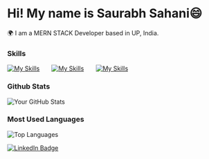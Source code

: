Hi! My name is Saurabh Sahani😄
========================================================================================================================================

🌍  I am a MERN STACK Developer based in UP, India.
<br/>

### Skills

[![My Skills](https://skillicons.dev/icons?i=html,css)](https://skillicons.dev) &nbsp;&nbsp;&nbsp;&nbsp;&nbsp; [![My Skills](https://skillicons.dev/icons?i=js)](https://skillicons.dev) &nbsp;&nbsp;&nbsp;&nbsp;&nbsp; [![My Skills](https://skillicons.dev/icons?i=mongodb,express,react,nodejs)](https://skillicons.dev) 
<br/>

### Github Stats
![Your GitHub Stats](https://github-readme-stats.vercel.app/api?username=saurabh-dev-vns&show_icons=true&theme=radical)

### Most Used Languages 
![Top Languages](https://github-readme-stats.vercel.app/api/top-langs/?username=saurabh-dev-vns&layout=compact&theme=radical)

        
<div id="badges">
  <a href="https://www.linkedin.com/in/saurabh-sahani-dev/">
    <img src="https://img.shields.io/badge/LinkedIn-blue?style=for-the-badge&logo=linkedin&logoColor=white" alt="LinkedIn Badge"/>
  </a>
</div>

